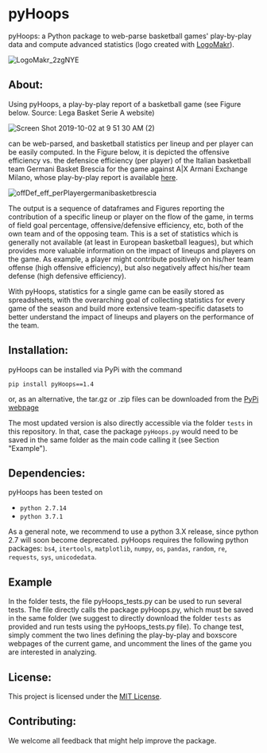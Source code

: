# pyHoops
pyHoops: a Python package to web-parse basketball games' play-by-play data and compute advanced statistics (logo created with [LogoMakr](https://logomakr.com/)).

![LogoMakr_2zgNYE](https://user-images.githubusercontent.com/55788224/65873275-f52afe80-e382-11e9-81aa-f28caf32f5c9.png)

## About:

Using pyHoops, a play-by-play report of a basketball game (see Figure below. Source: Lega Basket Serie A website)

![Screen Shot 2019-10-02 at 9 51 30 AM (2)](https://user-images.githubusercontent.com/55788224/66027310-e5362a80-e4fa-11e9-8acc-6d75b5c3e131.png)

can be web-parsed, and basketball statistics per lineup and per player can be easily computed. In the Figure below, it is depicted the offensive efficiency vs. the defensice efficiency (per player) of the Italian basketball team Germani Basket Brescia for the game against A|X Armani Exchange Milano, whose play-by-play report is available [here](http://web.legabasket.it/game/1672517/a_x_armani_exchange_milano-germani_basket_brescia-65:73/pbp). 

![offDef_eff_perPlayergermanibasketbrescia](https://user-images.githubusercontent.com/55788224/66026681-a5227800-e4f9-11e9-8fcd-d69c58f6c2ab.png)

The output is a sequence of dataframes and Figures reporting the contribution of a specific lineup or player on the flow of the game, in terms of field goal percentage, offensive/defensive efficiency, etc, both of the own team and of the opposing team. This is a set of statistics which is generally not available (at least in European basketball leagues), but which provides more valuable information on the impact of lineups and players on the game. As example, a player might contribute positively on his/her team offense (high offensive efficiency), but also negatively affect his/her team defense (high defensive efficiency).

With pyHoops, statistics for a single game can be easily stored as spreadsheets, with the overarching goal of collecting statistics for every game of the season and build more extensive team-specific datasets to better understand the impact of lineups and players on the performance of the team.

## Installation:

pyHoops can be installed via PyPi with the command

<code>pip install pyHoops==1.4</code>

or, as an alternative, the tar.gz or .zip files can be downloaded from the [PyPi webpage](https://pypi.org/project/pyHoops/1.4/)

The most updated version is also directly accessible via the folder <code>tests</code> in this repository. In that, case the package <code>pyHoops.py</code> would need to be saved in the same folder as the main code calling it (see Section "Example").

## Dependencies:
pyHoops has been tested on 
- <code>python 2.7.14</code>
- <code>python 3.7.1</code>

As a general note, we recommend to use a python 3.X release, since python 2.7 will soon become deprecated.
pyHoops requires the following python packages: <code>bs4</code>, <code>itertools</code>, <code>matplotlib</code>, <code>numpy</code>, <code>os</code>, <code>pandas</code>, <code>random</code>, <code>re</code>, <code>requests</code>, <code>sys</code>, <code>unicodedata</code>.

## Example
In the folder <copy>tests</copy>, the file <copy>pyHoops_tests.py</copy> can be used to run several tests. The  file directly calls the package <copy>pyHoops.py</copy>, which must be saved in the same folder (we suggest to directly download the folder <code>tests</code> as provided and run tests using the <copy>pyHoops_tests.py</copy> file). To change test, simply comment the two lines defining the play-by-play and boxscore webpages of the current game, and uncomment the lines of the game you are interested in analyzing.

##  License:

This project is licensed under the [MIT License](https://opensource.org/licenses/MIT).

## Contributing:

We welcome all feedback that might help improve the package.

